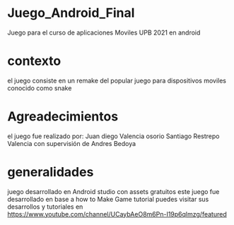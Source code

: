 # Juego_Android_Final
Juego para el curso de aplicaciones Moviles UPB 2021 en android
# contexto
el juego consiste en un remake del popular juego para dispositivos moviles conocido como snake
# Agreadecimientos
el juego fue realizado por:
Juan diego Valencia osorio 
Santiago Restrepo Valencia
con supervisión de Andres Bedoya
# generalidades
juego desarrollado en Android studio con assets gratuitos
este juego fue desarrollado en base a how to Make Game tutorial puedes visitar sus desarrollos y tutoriales en https://www.youtube.com/channel/UCaybAeO8m6Pn-I19p6qlmzg/featured


